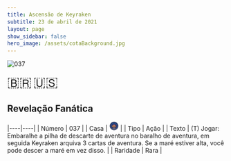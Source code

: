 ```yaml
---
title: Ascensão de Keyraken
subtitle: 23 de abril de 2021
layout: page
show_sidebar: false
hero_image: /assets/cotaBackground.jpg
---
```


![037](https://cards-keyforge.s3.eu-north-1.amazonaws.com/media/pt/rotk/037.png)

<span title="Português" style="font-size: 32px;cursor: pointer;" onclick="javascript:document.querySelector('img[alt=\'037\']').src=document.querySelector('img[alt=\'037\']').src.replace(/media\/[^/]+/, 'media/pt')">🇧🇷</span>
<span title="English" style="font-size: 32px;cursor: pointer;" onclick="javascript:document.querySelector('img[alt=\'037\']').src=document.querySelector('img[alt=\'037\']').src.replace(/media\/[^/]+/, 'media/en')">🇺🇸</span>

## Revelação Fanática

|----|----|
| Número | 037 |
| Casa | ![Keyraken](https://raw.githubusercontent.com/cardsofkeyforge/cardsofkeyforge.github.io/master/rotk/keyraken.png "Keyraken") |
| Tipo | Ação |
| Texto | (T) Jogar: Embaralhe a pilha de descarte de aventura no baralho de aventura, em seguida Keyraken arquiva 3 cartas de aventura. Se a maré estiver alta, você pode descer a maré em vez disso. |
| Raridade | Rara |
